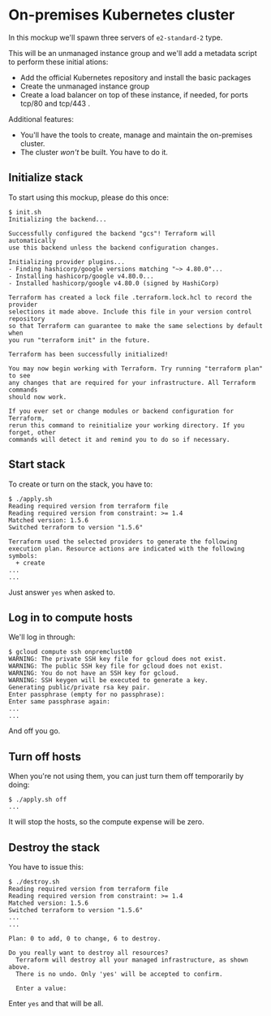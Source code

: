 # On-premises Kubernetes cluster
In this mockup we'll spawn three servers of `e2-standard-2` type.

This will be an unmanaged instance group and we'll add a metadata script to perform these initial ations:
- Add the official Kubernetes repository and install the basic packages
- Create the unmanaged instance group
- Create a load balancer on top of these instance, if needed, for ports tcp/80 and tcp/443 .

Additional features:
- You'll have the tools to create, manage and maintain the on-premises cluster.
- The cluster *won't* be built. You have to do it.

## Initialize stack
To start using this mockup, please do this once:
```Shell
$ init.sh
Initializing the backend...

Successfully configured the backend "gcs"! Terraform will automatically
use this backend unless the backend configuration changes.

Initializing provider plugins...
- Finding hashicorp/google versions matching "~> 4.80.0"...
- Installing hashicorp/google v4.80.0...
- Installed hashicorp/google v4.80.0 (signed by HashiCorp)

Terraform has created a lock file .terraform.lock.hcl to record the provider
selections it made above. Include this file in your version control repository
so that Terraform can guarantee to make the same selections by default when
you run "terraform init" in the future.

Terraform has been successfully initialized!

You may now begin working with Terraform. Try running "terraform plan" to see
any changes that are required for your infrastructure. All Terraform commands
should now work.

If you ever set or change modules or backend configuration for Terraform,
rerun this command to reinitialize your working directory. If you forget, other
commands will detect it and remind you to do so if necessary.
```

## Start stack
To create or turn on the stack, you have to:

```Shell
$ ./apply.sh 
Reading required version from terraform file
Reading required version from constraint: >= 1.4
Matched version: 1.5.6
Switched terraform to version "1.5.6" 

Terraform used the selected providers to generate the following execution plan. Resource actions are indicated with the following
symbols:
  + create
...
...
```
Just answer `yes` when asked to.

## Log in to compute hosts
We'll log in through:
```Shell
$ gcloud compute ssh onpremclust00
WARNING: The private SSH key file for gcloud does not exist.
WARNING: The public SSH key file for gcloud does not exist.
WARNING: You do not have an SSH key for gcloud.
WARNING: SSH keygen will be executed to generate a key.
Generating public/private rsa key pair.
Enter passphrase (empty for no passphrase): 
Enter same passphrase again: 
...
...
```
And off you go.

## Turn off hosts
When you're not using them, you can just turn them off temporarily by doing:
```Shell
$ ./apply.sh off
...
```
It will stop the hosts, so the compute expense will be zero.

## Destroy the stack
You have to issue this:
```Shell
$ ./destroy.sh 
Reading required version from terraform file
Reading required version from constraint: >= 1.4
Matched version: 1.5.6
Switched terraform to version "1.5.6" 
...
...

Plan: 0 to add, 0 to change, 6 to destroy.

Do you really want to destroy all resources?
  Terraform will destroy all your managed infrastructure, as shown above.
  There is no undo. Only 'yes' will be accepted to confirm.

  Enter a value: 
```
Enter `yes` and that will be all.
